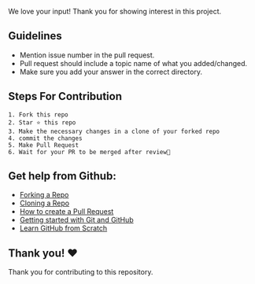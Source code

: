 We love your input! Thank you for showing interest in this project.

## Guidelines

- Mention issue number in the pull request.
- Pull request should include a topic name of what you added/changed.
- Make sure you add your answer in the correct directory.

## Steps For Contribution

    1. Fork this repo
    2. Star ⭐ this repo
    3. Make the necessary changes in a clone of your forked repo
    4. commit the changes
    5. Make Pull Request
    6. Wait for your PR to be merged after review🎉


## Get help from Github:

- [Forking a Repo](https://help.github.com/en/github/getting-started-with-github/fork-a-repo)
- [Cloning a Repo](https://help.github.com/en/desktop/contributing-to-projects/creating-an-issue-or-pull-request)
- [How to create a Pull Request](https://opensource.com/article/19/7/create-pull-request-github)
- [Getting started with Git and GitHub](https://towardsdatascience.com/getting-started-with-git-and-github-6fcd0f2d4ac6)
- [Learn GitHub from Scratch](https://lab.github.com/githubtraining/introduction-to-github)


## Thank you! ❤️
Thank you for contributing to this repository.
